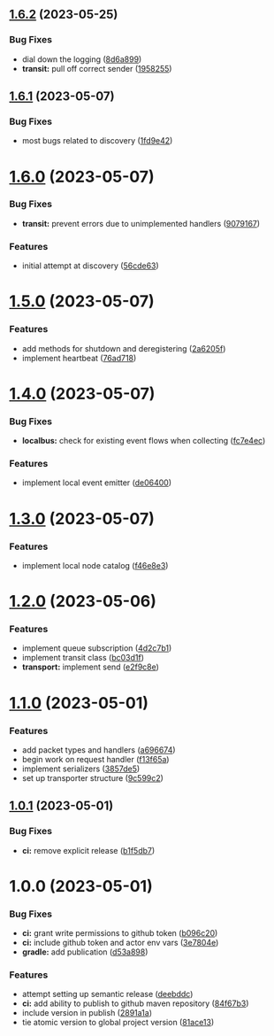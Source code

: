## [1.6.2](https://github.com/sphericalkat/atomic-demo/compare/v1.6.1...v1.6.2) (2023-05-25)


### Bug Fixes

* dial down the logging ([8d6a899](https://github.com/sphericalkat/atomic-demo/commit/8d6a8998969c96589f8f93afdb557eee887e3e3d))
* **transit:** pull off correct sender ([1958255](https://github.com/sphericalkat/atomic-demo/commit/195825541baf09de4f11af1fb8d7efb99d3eabd2))

## [1.6.1](https://github.com/sphericalkat/atomic-demo/compare/v1.6.0...v1.6.1) (2023-05-07)


### Bug Fixes

* most bugs related to discovery ([1fd9e42](https://github.com/sphericalkat/atomic-demo/commit/1fd9e42eb78e2a037cd2eb3d8e970972edf1f0db))

# [1.6.0](https://github.com/sphericalkat/atomic-demo/compare/v1.5.0...v1.6.0) (2023-05-07)


### Bug Fixes

* **transit:** prevent errors due to unimplemented handlers ([9079167](https://github.com/sphericalkat/atomic-demo/commit/90791677f42e523aa98d1764b7416297dd54aefe))


### Features

* initial attempt at discovery ([56cde63](https://github.com/sphericalkat/atomic-demo/commit/56cde63af0f6d7009db60b0d7be8c4741ddb2334))

# [1.5.0](https://github.com/sphericalkat/atomic-demo/compare/v1.4.0...v1.5.0) (2023-05-07)


### Features

* add methods for shutdown and deregistering ([2a6205f](https://github.com/sphericalkat/atomic-demo/commit/2a6205f841a82d3bc02c80efc50ac91c3e1d5f76))
* implement heartbeat ([76ad718](https://github.com/sphericalkat/atomic-demo/commit/76ad718fdfcde25e3c886687bd2e59fd490257e7))

# [1.4.0](https://github.com/sphericalkat/atomic-demo/compare/v1.3.0...v1.4.0) (2023-05-07)


### Bug Fixes

* **localbus:** check for existing event flows when collecting ([fc7e4ec](https://github.com/sphericalkat/atomic-demo/commit/fc7e4ec9f009eb146cd6c2cffa25bd2ead29cd9e))


### Features

* implement local event emitter ([de06400](https://github.com/sphericalkat/atomic-demo/commit/de06400689f29a4ab0769ec623ebded88db1627a))

# [1.3.0](https://github.com/sphericalkat/atomic-demo/compare/v1.2.0...v1.3.0) (2023-05-07)


### Features

* implement local node catalog ([f46e8e3](https://github.com/sphericalkat/atomic-demo/commit/f46e8e3424c39a97393d5851d1f26fc68fefdfc5))

# [1.2.0](https://github.com/sphericalkat/atomic-demo/compare/v1.1.0...v1.2.0) (2023-05-06)


### Features

* implement queue subscription ([4d2c7b1](https://github.com/sphericalkat/atomic-demo/commit/4d2c7b1a79a28a6bba73058278412b832dcfd580))
* implement transit class ([bc03d1f](https://github.com/sphericalkat/atomic-demo/commit/bc03d1f693f25ba2f97622856d34c5b6fd6e5206))
* **transport:** implement send ([e2f9c8e](https://github.com/sphericalkat/atomic-demo/commit/e2f9c8ead80214ff5b48a7e979313a7eaf4b8d0d))

# [1.1.0](https://github.com/sphericalkat/atomic-demo/compare/v1.0.1...v1.1.0) (2023-05-01)


### Features

* add packet types and handlers ([a696674](https://github.com/sphericalkat/atomic-demo/commit/a69667483242b205cd2ce8b21125503340e46868))
* begin work on request handler ([f13f65a](https://github.com/sphericalkat/atomic-demo/commit/f13f65a7c35bb2778cd2e3e98b248ca6aae02db0))
* implement serializers ([3857de5](https://github.com/sphericalkat/atomic-demo/commit/3857de57b488acd13774c2dc72b4463de23b3cbb))
* set up transporter structure ([9c599c2](https://github.com/sphericalkat/atomic-demo/commit/9c599c2623d754f4ba0d90ccee2da5a20b77e460))

## [1.0.1](https://github.com/sphericalkat/atomic-demo/compare/v1.0.0...v1.0.1) (2023-05-01)


### Bug Fixes

* **ci:** remove explicit release ([b1f5db7](https://github.com/sphericalkat/atomic-demo/commit/b1f5db7dc2f98cc43529c92f989f90245c03b2a6))

# 1.0.0 (2023-05-01)


### Bug Fixes

* **ci:** grant write permissions to github token ([b096c20](https://github.com/sphericalkat/atomic-demo/commit/b096c202a27e0f04d7f0715d79dce4a225da4888))
* **ci:** include github token and actor env vars ([3e7804e](https://github.com/sphericalkat/atomic-demo/commit/3e7804eef7cd42a9ca20163100cd5216f81a6812))
* **gradle:** add publication ([d53a898](https://github.com/sphericalkat/atomic-demo/commit/d53a8987c3a5e6ea35fe016df0738a980f0b5306))


### Features

* attempt setting up semantic release ([deebddc](https://github.com/sphericalkat/atomic-demo/commit/deebddc6f65c63460c766b9fa2867488d1e168e0))
* **ci:** add ability to publish to github maven repository ([84f67b3](https://github.com/sphericalkat/atomic-demo/commit/84f67b311e93e7262f9a62a34b96895c9aa18ff2))
* include version in publish ([2891a1a](https://github.com/sphericalkat/atomic-demo/commit/2891a1ace556d0142d5f413b8840c111ec75f166))
* tie atomic version to global project version ([81ace13](https://github.com/sphericalkat/atomic-demo/commit/81ace13dec31cdf1f659eb53a432d64c8e240af3))
